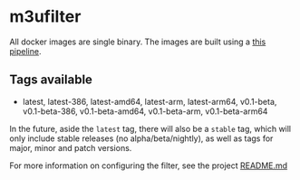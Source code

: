 # m3ufilter

All docker images are single binary. The images are built using a [this pipeline](https://github.com/hoshsadiq/m3ufilter/blob/master/.travis.yml).

## Tags available

- latest, latest-386, latest-amd64, latest-arm, latest-arm64, v0.1-beta, v0.1-beta-386, v0.1-beta-amd64, v0.1-beta-arm, v0.1-beta-arm64

In the future, aside the `latest` tag, there will also be a `stable` tag, which will only include stable releases (no alpha/beta/nightly), as well as tags for major, minor and patch versions.

For more information on configuring the filter, see the project [README.md](https://github.com/hoshsadiq/m3ufilter/blob/master/README.md)
